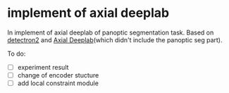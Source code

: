 # implement of axial deeplab

In implement of axial deeplab of panoptic segmentation task.
Based on [detectron2](https://github.com/facebookresearch/detectron2) and [Axial Deeplab](https://github.com/csrhddlam/axial-deeplab)(which didn't include the panoptic seg part).

To do:
- [ ] experiment result
- [ ] change of encoder stucture
- [ ] add local constraint module
